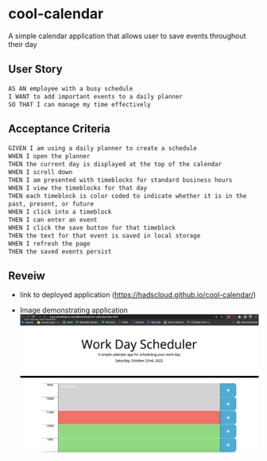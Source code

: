 # cool-calendar
A simple calendar application that allows user to save events throughout their day

## User Story
```
AS AN employee with a busy schedule
I WANT to add important events to a daily planner
SO THAT I can manage my time effectively
```

## Acceptance Criteria
``` 
GIVEN I am using a daily planner to create a schedule
WHEN I open the planner
THEN the current day is displayed at the top of the calendar
WHEN I scroll down
THEN I am presented with timeblocks for standard business hours
WHEN I view the timeblocks for that day
THEN each timeblock is color coded to indicate whether it is in the past, present, or future
WHEN I click into a timeblock
THEN I can enter an event
WHEN I click the save button for that timeblock
THEN the text for that event is saved in local storage
WHEN I refresh the page
THEN the saved events persist
```

## Reveiw 
- link to deployed application (https://hadscloud.github.io/cool-calendar/)

- Image demonstrating application 
![Photo of Planner](./images/cool-calendar-pic.png)